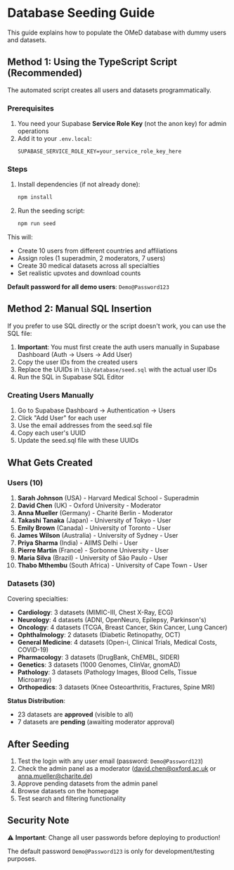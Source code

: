 # Database Seeding Guide

This guide explains how to populate the OMeD database with dummy users and datasets.

## Method 1: Using the TypeScript Script (Recommended)

The automated script creates all users and datasets programmatically.

### Prerequisites

1. You need your Supabase **Service Role Key** (not the anon key) for admin operations
2. Add it to your `.env.local`:
   ```env
   SUPABASE_SERVICE_ROLE_KEY=your_service_role_key_here
   ```

### Steps

1. Install dependencies (if not already done):
   ```bash
   npm install
   ```

2. Run the seeding script:
   ```bash
   npm run seed
   ```

This will:
- Create 10 users from different countries and affiliations
- Assign roles (1 superadmin, 2 moderators, 7 users)
- Create 30 medical datasets across all specialties
- Set realistic upvotes and download counts

**Default password for all demo users**: `Demo@Password123`

## Method 2: Manual SQL Insertion

If you prefer to use SQL directly or the script doesn't work, you can use the SQL file:

1. **Important**: You must first create the auth users manually in Supabase Dashboard (Auth → Users → Add User)
2. Copy the user IDs from the created users
3. Replace the UUIDs in `lib/database/seed.sql` with the actual user IDs
4. Run the SQL in Supabase SQL Editor

### Creating Users Manually

1. Go to Supabase Dashboard → Authentication → Users
2. Click "Add User" for each user
3. Use the email addresses from the seed.sql file
4. Copy each user's UUID
5. Update the seed.sql file with these UUIDs

## What Gets Created

### Users (10)

1. **Sarah Johnson** (USA) - Harvard Medical School - Superadmin
2. **David Chen** (UK) - Oxford University - Moderator
3. **Anna Mueller** (Germany) - Charité Berlin - Moderator
4. **Takashi Tanaka** (Japan) - University of Tokyo - User
5. **Emily Brown** (Canada) - University of Toronto - User
6. **James Wilson** (Australia) - University of Sydney - User
7. **Priya Sharma** (India) - AIIMS Delhi - User
8. **Pierre Martin** (France) - Sorbonne University - User
9. **Maria Silva** (Brazil) - University of São Paulo - User
10. **Thabo Mthembu** (South Africa) - University of Cape Town - User

### Datasets (30)

Covering specialties:
- **Cardiology**: 3 datasets (MIMIC-III, Chest X-Ray, ECG)
- **Neurology**: 4 datasets (ADNI, OpenNeuro, Epilepsy, Parkinson's)
- **Oncology**: 4 datasets (TCGA, Breast Cancer, Skin Cancer, Lung Cancer)
- **Ophthalmology**: 2 datasets (Diabetic Retinopathy, OCT)
- **General Medicine**: 4 datasets (Open-i, Clinical Trials, Medical Costs, COVID-19)
- **Pharmacology**: 3 datasets (DrugBank, ChEMBL, SIDER)
- **Genetics**: 3 datasets (1000 Genomes, ClinVar, gnomAD)
- **Pathology**: 3 datasets (Pathology Images, Blood Cells, Tissue Microarray)
- **Orthopedics**: 3 datasets (Knee Osteoarthritis, Fractures, Spine MRI)

**Status Distribution**:
- 23 datasets are **approved** (visible to all)
- 7 datasets are **pending** (awaiting moderator approval)

## After Seeding

1. Test the login with any user email (password: `Demo@Password123`)
2. Check the admin panel as a moderator (david.chen@oxford.ac.uk or anna.mueller@charite.de)
3. Approve pending datasets from the admin panel
4. Browse datasets on the homepage
5. Test search and filtering functionality

## Security Note

⚠️ **Important**: Change all user passwords before deploying to production!

The default password `Demo@Password123` is only for development/testing purposes.

